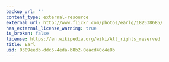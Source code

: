 ```yaml
---
backup_url: ''
content_type: external-resource
external_url: http://www.flickr.com/photos/earlg/182538685/
has_external_license_warning: true
is_broken: false
license: https://en.wikipedia.org/wiki/All_rights_reserved
title: Earl
uid: 0309eedb-ddc5-4eda-b8b2-0eacd40c4e8b
---
```

